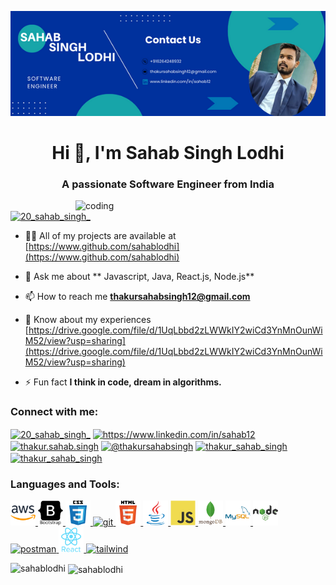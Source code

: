 ![logo](https://github.com/sahablodhi/sahablodhi/blob/main/Github%20Banner.png)

<h1 align="center">Hi 👋, I'm Sahab Singh Lodhi</h1>
<h3 align="center">A passionate Software Engineer from India</h3>

<img align="right" alt="coding" width="400" src="https://i.pinimg.com/originals/54/e3/7d/54e37d8074ebcde1d96c77d7b2a7f310.gif">
<!-- <p align="left"> <img src="https://komarev.com/ghpvc/?username=sahablodhi&label=Profile%20views&color=0e75b6&style=flat" alt="sahablodhi" /> </p>
 -->
<p align="left"> <a href="https://twitter.com/20_sahab_singh_" target="blank"><img src="https://img.shields.io/twitter/follow/20_sahab_singh_?logo=twitter&style=for-the-badge" alt="20_sahab_singh_" /></a> </p>


- 👨‍💻 All of my projects are available at [https://www.github.com/sahablodhi](https://www.github.com/sahablodhi)

- 💬 Ask me about ** Javascript, Java, React.js, Node.js**

- 📫 How to reach me **thakursahabsingh12@gmail.com**

- 📄 Know about my experiences [https://drive.google.com/file/d/1UqLbbd2zLWWkIY2wiCd3YnMnOunWiM52/view?usp=sharing](https://drive.google.com/file/d/1UqLbbd2zLWWkIY2wiCd3YnMnOunWiM52/view?usp=sharing)

- ⚡ Fun fact **I think in code, dream in algorithms.**

<h3 align="left">Connect with me:</h3>
<p align="left">
<a href="https://twitter.com/20_sahab_singh_" target="blank"><img align="center" src="https://raw.githubusercontent.com/rahuldkjain/github-profile-readme-generator/master/src/images/icons/Social/twitter.svg" alt="20_sahab_singh_" height="30" width="40" /></a>
<a href="https://linkedin.com/in/https://www.linkedin.com/in/sahab12" target="blank"><img align="center" src="https://raw.githubusercontent.com/rahuldkjain/github-profile-readme-generator/master/src/images/icons/Social/linked-in-alt.svg" alt="https://www.linkedin.com/in/sahab12" height="30" width="40" /></a>
<a href="https://instagram.com/thakur.sahab.singh" target="blank"><img align="center" src="https://raw.githubusercontent.com/rahuldkjain/github-profile-readme-generator/master/src/images/icons/Social/instagram.svg" alt="thakur.sahab.singh" height="30" width="40" /></a>
<a href="https://www.hackerrank.com/@thakursahabsingh" target="blank"><img align="center" src="https://raw.githubusercontent.com/rahuldkjain/github-profile-readme-generator/master/src/images/icons/Social/hackerrank.svg" alt="@thakursahabsingh" height="30" width="40" /></a>
<a href="https://www.leetcode.com/thakur_sahab_singh" target="blank"><img align="center" src="https://raw.githubusercontent.com/rahuldkjain/github-profile-readme-generator/master/src/images/icons/Social/leet-code.svg" alt="thakur_sahab_singh" height="30" width="40" /></a>
<a href="https://auth.geeksforgeeks.org/user/thakur_sahab_singh" target="blank"><img align="center" src="https://raw.githubusercontent.com/rahuldkjain/github-profile-readme-generator/master/src/images/icons/Social/geeks-for-geeks.svg" alt="thakur_sahab_singh" height="30" width="40" /></a>
</p>

<h3 align="left">Languages and Tools:</h3>
<p align="left"> <a href="https://aws.amazon.com" target="_blank" rel="noreferrer"> <img src="https://raw.githubusercontent.com/devicons/devicon/master/icons/amazonwebservices/amazonwebservices-original-wordmark.svg" alt="aws" width="40" height="40"/> </a> <a href="https://getbootstrap.com" target="_blank" rel="noreferrer"> <img src="https://raw.githubusercontent.com/devicons/devicon/master/icons/bootstrap/bootstrap-plain-wordmark.svg" alt="bootstrap" width="40" height="40"/> </a> <a href="https://www.w3schools.com/css/" target="_blank" rel="noreferrer"> <img src="https://raw.githubusercontent.com/devicons/devicon/master/icons/css3/css3-original-wordmark.svg" alt="css3" width="40" height="40"/> </a> <a href="https://git-scm.com/" target="_blank" rel="noreferrer"> <img src="https://www.vectorlogo.zone/logos/git-scm/git-scm-icon.svg" alt="git" width="40" height="40"/> </a> <a href="https://www.w3.org/html/" target="_blank" rel="noreferrer"> <img src="https://raw.githubusercontent.com/devicons/devicon/master/icons/html5/html5-original-wordmark.svg" alt="html5" width="40" height="40"/> </a> <a href="https://www.java.com" target="_blank" rel="noreferrer"> <img src="https://raw.githubusercontent.com/devicons/devicon/master/icons/java/java-original.svg" alt="java" width="40" height="40"/> </a> <a href="https://developer.mozilla.org/en-US/docs/Web/JavaScript" target="_blank" rel="noreferrer"> <img src="https://raw.githubusercontent.com/devicons/devicon/master/icons/javascript/javascript-original.svg" alt="javascript" width="40" height="40"/> </a> <a href="https://www.mongodb.com/" target="_blank" rel="noreferrer"> <img src="https://raw.githubusercontent.com/devicons/devicon/master/icons/mongodb/mongodb-original-wordmark.svg" alt="mongodb" width="40" height="40"/> </a> <a href="https://www.mysql.com/" target="_blank" rel="noreferrer"> <img src="https://raw.githubusercontent.com/devicons/devicon/master/icons/mysql/mysql-original-wordmark.svg" alt="mysql" width="40" height="40"/> </a> <a href="https://nodejs.org" target="_blank" rel="noreferrer"> <img src="https://raw.githubusercontent.com/devicons/devicon/master/icons/nodejs/nodejs-original-wordmark.svg" alt="nodejs" width="40" height="40"/> </a> <a href="https://postman.com" target="_blank" rel="noreferrer"> <img src="https://www.vectorlogo.zone/logos/getpostman/getpostman-icon.svg" alt="postman" width="40" height="40"/> </a> <a href="https://reactjs.org/" target="_blank" rel="noreferrer"> <img src="https://raw.githubusercontent.com/devicons/devicon/master/icons/react/react-original-wordmark.svg" alt="react" width="40" height="40"/> </a> <a href="https://tailwindcss.com/" target="_blank" rel="noreferrer"> <img src="https://www.vectorlogo.zone/logos/tailwindcss/tailwindcss-icon.svg" alt="tailwind" width="40" height="40"/> </a> </p>

<p><img align="left" src="https://github-readme-stats.vercel.app/api/top-langs?username=sahablodhi&show_icons=true&locale=en&layout=compact" alt="sahablodhi" /></p>

<p>&nbsp;<img align="center" src="https://github-readme-stats.vercel.app/api?username=sahablodhi&show_icons=true&locale=en" alt="sahablodhi" /></p>

